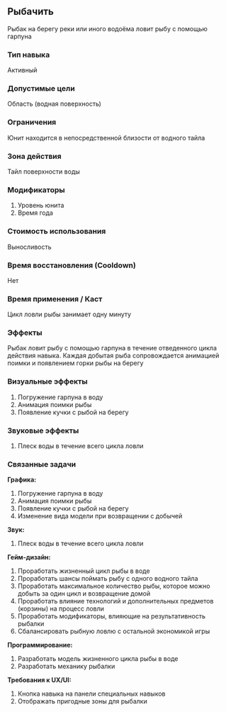 ## Рыбачить

Рыбак на берегу реки или иного водоёма ловит рыбу с помощью гарпуна

### Тип навыка

Активный

### Допустимые цели

Область (водная поверхность)

### Ограничения

Юнит находится в непосредственной близости от водного тайла

### Зона действия

Тайл поверхности воды

### Модификаторы

1. Уровень юнита
2. Время года

### Стоимость использования

Выносливость

### Время восстановления (Cooldown)

Нет

### Время применения / Каст

Цикл ловли рыбы занимает одну минуту

### Эффекты

Рыбак ловит рыбу с помощью гарпуна в течение отведенного цикла действия навыка. Каждая добытая рыба сопровождается анимацией поимки и появлением горки рыбы на берегу

### Визуальные эффекты

1. Погружение гарпуна в воду
2. Анимация поимки рыбы
3. Появление кучки с рыбой на берегу

### Звуковые эффекты

1. Плеск воды в течение всего цикла ловли

### Связанные задачи

**Графика:**
1. Погружение гарпуна в воду
2. Анимация поимки рыбы
3. Появление кучки с рыбой на берегу
4. Изменение вида модели при возвращении с добычей

**Звук:**
1. Плеск воды в течение всего цикла ловли

**Гейм-дизайн:**
1. Проработать жизненный цикл рыбы в воде
2. Проработать шансы поймать рыбу с одного водного тайла
3. Проработать максимальное количество рыбы, которое можно добыть за один цикл и возвращение домой
4. Проработать влияние технологий и дополнительных предметов (корзины) на процесс ловли
5. Проработать модификаторы, влияющие на результативность рыбалки
6. Сбалансировать рыбную ловлю с остальной экономикой игры

**Программирование:**
1. Разработать модель жизненного цикла рыбы в воде
2. Разработать механику рыбалки

**Требования к UX/UI:**
1. Кнопка навыка на панели специальных навыков
2. Отображать пригодные зоны для рыбалки
